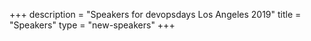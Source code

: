 +++
description = "Speakers for devopsdays Los Angeles 2019"
title = "Speakers"
type = "new-speakers"
+++